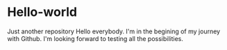 # Hello-world
Just another repository
Hello everybody. I'm in the begining of my journey with Github. I'm looking forward to testing all the possibilities.
